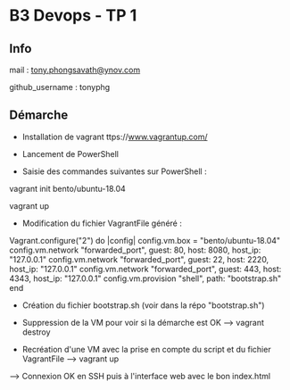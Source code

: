 # B3 Devops - TP 1

## Info

mail : tony.phongsavath@ynov.com

github_username : tonyphg

## Démarche

- Installation de vagrant ttps://www.vagrantup.com/

- Lancement de PowerShell

- Saisie des commandes suivantes sur PowerShell : 

vagrant init bento/ubuntu-18.04

vagrant up

- Modification du fichier VagrantFile généré :

Vagrant.configure("2") do |config|
 config.vm.box = "bento/ubuntu-18.04"
 config.vm.network "forwarded_port", guest: 80, host: 8080, host_ip: "127.0.0.1"
 config.vm.network "forwarded_port", guest: 22, host: 2220, host_ip: "127.0.0.1"
 config.vm.network "forwarded_port", guest: 443, host: 4343, host_ip: "127.0.0.1"
 config.vm.provision "shell", path: "bootstrap.sh"
end

- Création du fichier bootstrap.sh (voir dans la répo "bootstrap.sh")

- Suppression de la VM pour voir si la démarche est OK --> vagrant destroy

- Recréation d'une VM avec la prise en compte du script et du fichier VagrantFile --> vagrant up

--> Connexion OK en SSH puis à l'interface web avec le bon index.html
